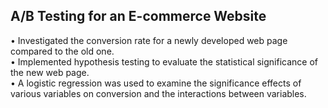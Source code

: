 A/B Testing for an E-commerce Website 
----------------------------------------               
• Investigated the conversion rate for a newly developed web page compared to the old one.            
• Implemented hypothesis testing to evaluate the statistical significance of the new web page.                   
• A logistic regression was used to examine the significance effects of various variables on conversion and the interactions between variables.                 
